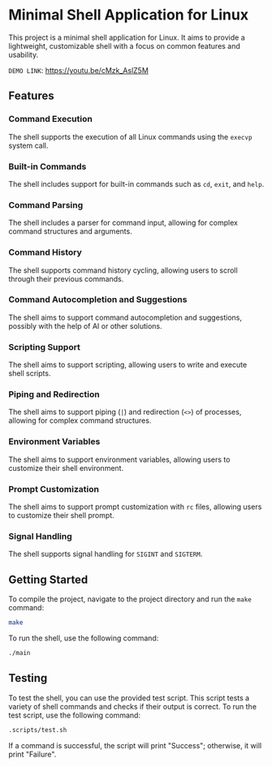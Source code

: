 # Minimal Shell Application for Linux

This project is a minimal shell application for Linux. It aims to provide a lightweight, customizable shell with a focus on common features and usability.

`DEMO LINK`: https://youtu.be/cMzk_AslZ5M

## Features

### Command Execution

The shell supports the execution of all Linux commands using the `execvp` system call.

### Built-in Commands

The shell includes support for built-in commands such as `cd`, `exit`, and `help`.

### Command Parsing

The shell includes a parser for command input, allowing for complex command structures and arguments.

### Command History

The shell supports command history cycling, allowing users to scroll through their previous commands.

### Command Autocompletion and Suggestions

The shell aims to support command autocompletion and suggestions, possibly with the help of AI or other solutions.

### Scripting Support

The shell aims to support scripting, allowing users to write and execute shell scripts.

### Piping and Redirection

The shell aims to support piping (`|`) and redirection (`<>`) of processes, allowing for complex command structures.

### Environment Variables

The shell aims to support environment variables, allowing users to customize their shell environment.

### Prompt Customization

The shell aims to support prompt customization with `rc` files, allowing users to customize their shell prompt.

### Signal Handling

The shell supports signal handling for `SIGINT` and `SIGTERM`.

## Getting Started

To compile the project, navigate to the project directory and run the `make` command:

```bash
make
```

To run the shell, use the following command:

```bash
./main
```

## Testing

To test the shell, you can use the provided test script. This script tests a variety of shell commands and checks if their output is correct. To run the test script, use the following command:

```bash
.scripts/test.sh
```

If a command is successful, the script will print "Success"; otherwise, it will print "Failure".


